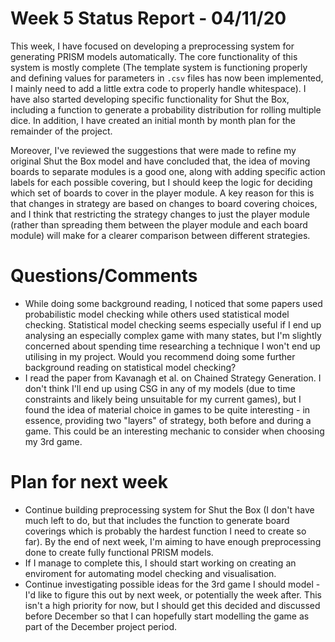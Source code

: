 # Week 5 Status Report - 04/11/20

This week, I have focused on developing a preprocessing system for generating PRISM models automatically. The core functionality of this system is mostly complete (The template system is functioning properly and defining values for parameters in `.csv` files has now been implemented, I mainly need to add a little extra code to properly handle whitespace). I have also started developing specific functionality for Shut the Box, including a function to generate a probability distribution for rolling multiple dice. In addition, I have created an initial month by month plan for the remainder of the project.

Moreover, I've reviewed the suggestions that were made to refine my original Shut the Box model and have concluded that, the idea of moving boards to separate modules is a good one, along with adding specific action labels for each possible covering, but I should keep the logic for deciding which set of boards to cover in the player module. A key reason for this is that changes in strategy are based on changes to board covering choices, and I think that restricting the strategy changes to just the player module (rather than spreading them between the player module and each board module) will make for a clearer comparison between different strategies.

# Questions/Comments

* While doing some background reading, I noticed that some papers used probabilistic model checking while others used statistical model checking. Statistical model checking seems especially useful if I end up analysing an especially complex game with many states, but I'm slightly concerned about spending time researching a technique I won't end up utilising in my project. Would you recommend doing some further background reading on statistical model checking?
* I read the paper from Kavanagh et al. on Chained Strategy Generation. I don't think I'll end up using CSG in any of my models (due to time constraints and likely being unsuitable for my current games), but I found the idea of material choice in games to be quite interesting - in essence, providing two "layers" of strategy, both before and during a game. This could be an interesting mechanic to consider when choosing my 3rd game.


# Plan for next week

* Continue building preprocessing system for Shut the Box (I don't have much left to do, but that includes the function to generate board coverings which is probably the hardest function I need to create so far). By the end of next week, I'm aiming to have enough preprocessing done to create fully functional PRISM models.
* If I manage to complete this, I should start working on creating an enviroment for automating model checking and visualisation.
* Continue investigating possible ideas for the 3rd game I should model - I'd like to figure this out by next week, or potentially the week after. This isn't a high priority for now, but I should get this decided and discussed before December so that I can hopefully start modelling the game as part of the December project period.